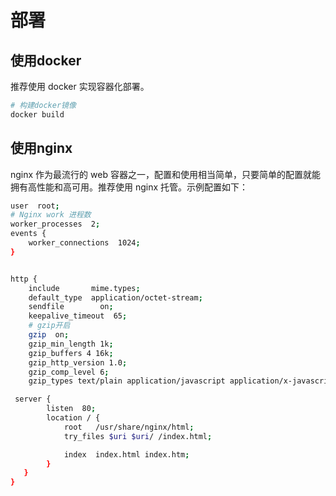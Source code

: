 # 部署

## 使用docker
推荐使用 docker 实现容器化部署。
```bash
# 构建docker镜像
docker build
```

## 使用nginx
nginx 作为最流行的 web 容器之一，配置和使用相当简单，只要简单的配置就能拥有高性能和高可用。推荐使用 nginx 托管。示例配置如下：
```bash
user  root;
# Nginx work 进程数
worker_processes  2;
events {
    worker_connections  1024;
}


http {
    include       mime.types;
    default_type  application/octet-stream;
    sendfile        on;
    keepalive_timeout  65;
    # gzip开启
    gzip  on;
    gzip_min_length 1k;
    gzip_buffers 4 16k;
    gzip_http_version 1.0;
    gzip_comp_level 6;
    gzip_types text/plain application/javascript application/x-javascript text/css application/xml text/javascript application/x-httpd-php;

 server {
        listen  80;
        location / {
            root   /usr/share/nginx/html;
            try_files $uri $uri/ /index.html;

            index  index.html index.htm;
        }
   }
}

```